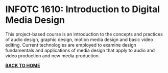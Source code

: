 # INFOTC 1610: Introduction to Digital Media Design

This project-based course is an introduction to the concepts and practices of audio design, graphic design, motion media design and basic video editing. Current technologies are employed to examine design fundamentals and applications of media design that apply to audio and video production and new media production.

**[BACK TO HOME](https://github.com/Sania-Sohana/Sania-Sohana.github.io)**
